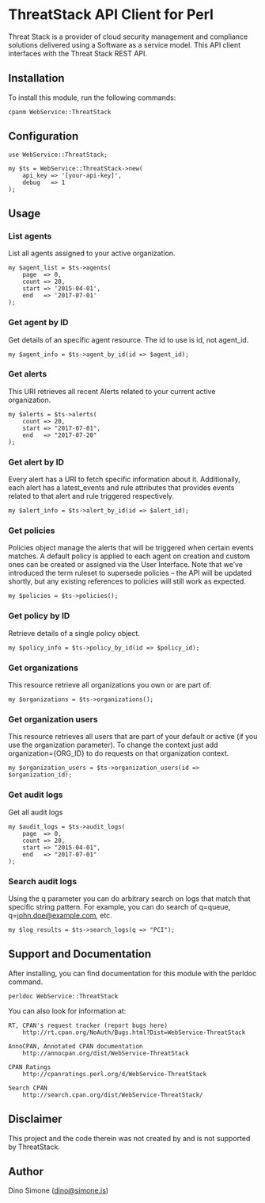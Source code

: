 # ThreatStack API Client for Perl

Threat Stack is a provider of cloud security management and compliance solutions delivered using a Software as a service model. 
This API client interfaces with the Threat Stack REST API.


## Installation

To install this module, run the following commands:

    cpanm WebService::ThreatStack


## Configuration

    use WebService::ThreatStack;

    my $ts = WebService::ThreatStack->new(
        api_key => '[your-api-key]',
        debug   => 1
    );


## Usage


### List agents

List all agents assigned to your active organization.

    my $agent_list = $ts->agents(
        page  => 0,
        count => 20,
        start => '2015-04-01',
        end   => '2017-07-01'
    );


### Get agent by ID

Get details of an specific agent resource. The id to use is id, not agent_id.

    my $agent_info = $ts->agent_by_id(id => $agent_id);


### Get alerts

This URI retrieves all recent Alerts related to your current active organization.

    my $alerts = $ts->alerts(
        count => 20,
        start => "2017-07-01",
        end   => "2017-07-20"
    );


### Get alert by ID

Every alert has a URI to fetch specific information about it. Additionally, each alert has a 
latest_events and rule attributes that provides events related to that alert and rule triggered 
respectively.

    my $alert_info = $ts->alert_by_id(id => $alert_id);


### Get policies

Policies object manage the alerts that will be triggered when certain events matches.
A default policy is applied to each agent on creation and custom ones can be created or 
assigned via the User Interface. Note that we’ve introduced the term ruleset to supersede 
policies – the API will be updated shortly, but any existing references to policies 
will still work as expected.

    my $policies = $ts->policies();


### Get policy by ID

Retrieve details of a single policy object.

    my $policy_info = $ts->policy_by_id(id => $policy_id);


### Get organizations 

This resource retrieve all organizations you own or are part of.

    my $organizations = $ts->organizations();


### Get organization users

This resource retrieves all users that are part of your default or active (if you 
use the organization parameter). To change the context just add organization={ORG_ID} 
to do requests on that organization context.

    my $organization_users = $ts->organization_users(id => $organization_id);


### Get audit logs

Get all audit logs

    my $audit_logs = $ts->audit_logs(
        page  => 0,
        count => 20,
        start => "2015-04-01",
        end   => "2017-07-01"
    );


### Search audit logs

Using the q parameter you can do arbitrary search on logs that match that 
specific string pattern. For example, you can do search of q=queue, 
q=john.doe@example.com, etc.

    my $log_results = $ts->search_logs(q => "PCI");



## Support and Documentation

After installing, you can find documentation for this module with the
perldoc command.

    perldoc WebService::ThreatStack

You can also look for information at:

    RT, CPAN's request tracker (report bugs here)
        http://rt.cpan.org/NoAuth/Bugs.html?Dist=WebService-ThreatStack

    AnnoCPAN, Annotated CPAN documentation
        http://annocpan.org/dist/WebService-ThreatStack

    CPAN Ratings
        http://cpanratings.perl.org/d/WebService-ThreatStack

    Search CPAN
        http://search.cpan.org/dist/WebService-ThreatStack/


## Disclaimer

This project and the code therein was not created by and is not supported by ThreatStack.


## Author

Dino Simone (dino@simone.is)

